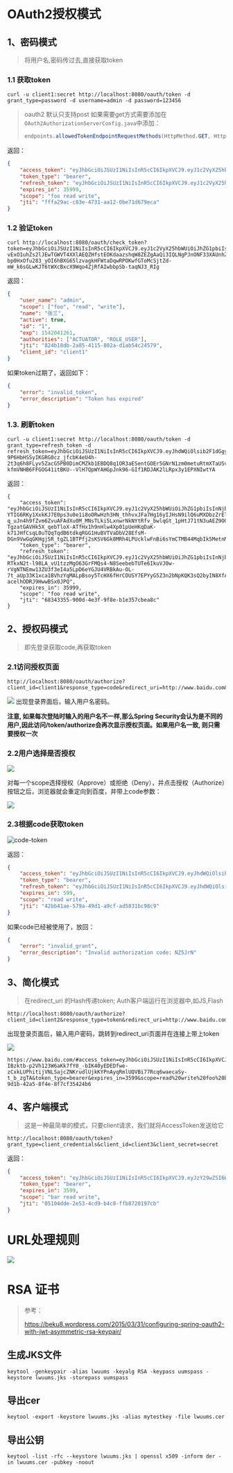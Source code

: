 # OAuth2授权模式

## 1、密码模式

> 将用户名,密码传过去,直接获取token

### 1.1 获取token

```shell
curl -u client1:secret http://localhost:8080/oauth/token -d grant_type=password -d username=admin -d password=123456
```

>oauth2 默认只支持post 如果需要get方式需要添加在`OAuth2AuthorizationServerConfig.java`中添加：
>
>```java
>endpoints.allowedTokenEndpointRequestMethods(HttpMethod.GET, HttpMethod.POST);
>```

返回：

```json
{
    "access_token": "eyJhbGciOiJSUzI1NiIsInR5cCI6IkpXVCJ9.eyJ1c2VyX25hbWUiOiJhZG1pbiIsInNjb3BlIjpbImZvbyIsInJlYWQiLCJ3cml0ZSJdLCJuYW1lIjoi5byg5LiJIiwiaWQiOiIxIiwiZXhwIjoxNTQyMDA0MzEwLCJhdXRob3JpdGllcyI6WyJBQ1RVQVRPUiIsIlJPTEVfVVNFUiJdLCJqdGkiOiJmZmZhMjlhYy1jODNlLTQ3MzEtYWExMi0wYmU3MWQ2NzllY2EiLCJjbGllbnRfaWQiOiJjbGllbnQxIn0.kgMTz1dCcmzHd42ALRXEFAMgFeTRgN6alfYcvI8r-q75DaeC_f5bygf11c68-XB_X1oacq8rj5dbtHXuJRw71gf_OMjG1s8Qu_1OE-JN31BLys6nh0EE1xhSMo4zXW5FCKEkfYIEI5VE9VeHjHCFR7DjpQPsFxKY5NNj-Ru4t5oYYCyPOWhMWH_RWU68nJN1As9QIWAA0wIuJ6_k55J00mG6Z6p1geU5xRO6F-OXIghq5GkKsKPb5R2wIkDCN9XTU-bCIrIKh7o5Pq91ib_ctF9PoORKjGIx2MEfmUvDwKXpTmLwt9DLXmAJZ7nzdHE1jDHTGrjpciWC5kEOJ0gaWw",
    "token_type": "bearer",
    "refresh_token": "eyJhbGciOiJSUzI1NiIsInR5cCI6IkpXVCJ9.eyJ1c2VyX25hbWUiOiJhZG1pbiIsInNjb3BlIjpbImZvbyIsInJlYWQiLCJ3cml0ZSJdLCJhdGkiOiJmZmZhMjlhYy1jODNlLTQ3MzEtYWExMi0wYmU3MWQ2NzllY2EiLCJuYW1lIjoi5byg5LiJIiwiaWQiOiIxIiwiZXhwIjoxNTQyMDQwMjc0LCJhdXRob3JpdGllcyI6WyJBQ1RVQVRPUiIsIlJPTEVfVVNFUiJdLCJqdGkiOiI2ZmNmODBmNS03ODg2LTRhNDctOGZiZS01NTkxNTFiNDQ5MWQiLCJjbGllbnRfaWQiOiJjbGllbnQxIn0.i9JUlSzM_uPz7kVPxhobq9TYq9dQZPtKZOMZVR2C0c4qpKkQrmZJmt0FnlnnlENaGYCXBkKFtYWUVSuZQHkHwT0AdwGYQCXluU0p4qZ2jyApRuGRExfWNVaK24lPy6dE-lPS2FG0zVtPv64XoF6ikQyErRo5zrcqfU3iO33-27RjB_UT5F77mCfPRRd6rLTn8gvsESY83Vg6kYcPYVj0-ERyBiuqMFIQxdTDcsHcmBIR7JQQDghu6ClXXHsoulaij7qOLwnMsHyu7gRkqGk2I8Bat56xWJgQNh8uiKo4CYbV10ntH3ZvhwnzUjXV_3791Bgc6C8xdjzl0TnmxAKzTQ",
    "expires_in": 35999,
    "scope": "foo read write",
    "jti": "fffa29ac-c83e-4731-aa12-0be71d679eca"
}
```

### 1.2 验证token

```shell
curl http://localhost:8080/oauth/check_token?token=eyJhbGciOiJSUzI1NiIsInR5cCI6IkpXVCJ9.eyJ1c2VyX25hbWUiOiJhZG1pbiIsInNjb3BlIjpbImZvbyIsInJlYWQiLCJ3cml0ZSJdLCJuYW1lIjoi5byg5LiJIiwiaWQiOiIxIiwiZXhwIjoxNTQyMDM4ODY5LCJhdXRob3JpdGllcyI6WyJBQ1RVQVRPUiIsIlJPTEVfVVNFUiJdLCJqdGkiOiI5N2MzZWY2MC1jZTE0LTQ3ZmEtODlmOC04Y2VlYjhiZmI4ZGMiLCJjbGllbnRfaWQiOiJjbGllbnQxIn0.S-vExO1uhZs2lJEwTGWVT4XXlAEQZHfstEOKdaazshqW8ZEZgAaQi3IQLNgPJnONF33XAUnhZB2PzwVLVMkVo94q72YjbQeHIOtvtn1tWtAzE7NX3pXazjggDlFuEZkL9i4zs1aI35XQf1dlJWzElM6KbKFfxB9IScw6aZOLvRI4Ero6sHJV7H5RADaXAJGzYkRye4moSrYDfHHm_JDyc_MCHbzeRg8YbzRwwU99riKl_el-bp0HxOfu283_yOI6hBXG65lzvagkHFWtaDqwRPOKwfGToMcSjtZd-mW_k6sGLwKJT6tWXcBxcX9Wqo4ZjRfAIwbbpSb-taqNJ3_RIg
```

返回：

```json
{
	"user_name": "admin",
	"scope": ["foo", "read", "write"],
	"name": "张三",
	"active": true,
	"id": "1",
	"exp": 1542041261,
	"authorities": ["ACTUATOR", "ROLE_USER"],
	"jti": "824b18db-2a85-4115-802a-d1ab54c24579",
	"client_id": "client1"
}
```

如果token过期了，返回如下：

```json
{
	"error": "invalid_token",
	"error_description": "Token has expired"
}
```

### 1.3. 刷新token

```shell
curl -u client1:secret http://localhost:8080/oauth/token -d grant_type=refresh_token -d refresh_token=eyJhbGciOiJSUzI1NiIsInR5cCI6IkpXVCJ9.eyJhdWQiOlsib2F1dGgyLXJlc291cmNlIl0sInVzZXJfbmFtZSI6InRhbmd5eiIsInNjb3BlIjpbImJhciIsInJlYWQiXSwiYXRpIjoiZjQxNmE3NTItOTAzNy00MTRmLTlkMmYtMjVjZDdjNDNkMTUzIiwibmFtZSI6IuWUkOi_nOeFpyIsImlkIjo0LCJleHAiOjE1MTA4Mjk4MDMsImF1dGhvcml0aWVzIjpbIkFDVFVBVE9SIiwiUk9MRV9VU0VSIl0sImp0aSI6ImQ0NzU0ZDM2LThkZjItNGI0ZC05ZGFiLWJmZjdjNWFhMDhkMCIsImNsaWVudF9pZCI6ImNsaWVudDEifQ.aJWrWlSVgtp4nacSyWYzZl1BLkK9Yhl5yAMrZen13n4INcJPVoVibDsAv90YJis2IGMCCKNp7UhlWmSyj9AKgk5yx6t7I5FPk7JiaBo1O3K4h2b2Pl_OJ2QH5ni_LSBUlfHl6PEy9mCa1-9P6HbHSSyIKGRG0cz_jfcbK4eU4h-2t3q6h8FLyv5ZacG5PB0DimCMZkb1EBDQ8q1OR3aESentGOEr5GNrN1zm0metuRtmXTaUSvbtyQXyehQJjSvQbTSU4pyTCClZQ4l8Bj-kfmVNHB6FFGOG41itBKU--VlH7QpWYAHGpJnk96-GIf1RDJAK2lLRpx3y1EPXNIwtYA
```

返回：

```shell
{
	"access_token": "eyJhbGciOiJSUzI1NiIsInR5cCI6IkpXVCJ9.eyJ1c2VyX25hbWUiOiJhZG1pbiIsInNjb3BlIjpbImZvbyIsInJlYWQiLCJ3cml0ZSJdLCJuYW1lIjoi5byg5LiJIiwiaWQiOiIxIiwiZXhwIjoxNTQyMDQxNTM1LCJhdXRob3JpdGllcyI6WyJBQ1RVQVRPUiIsIlJPTEVfVVNFUiJdLCJqdGkiOiI2ODM0MzM1NS05MDBkLTRlM2YtOWY4ZS1iMWUzNTdjYmVhOGMiLCJjbGllbnRfaWQiOiJjbGllbnQxIn0.NQl-YTIG6RKy1XxkKJ7E0ps3u0e1i8oORwHzh3HN_thhvxJFa7Hg16yIJHsN9ilQ6uMXDbzZrEl44u1YcVA6BIw-q_uJn4h9fZvm6ZvuAFAdXu0M_MNsTLki5LxnwrNkNYtRfv_bwlqGt_1pHtJ71tN3uAEZ9O0NbTqZ_OyMMyCfGz-TgzatGAVHk5X_qebTloX-ATfHx1h9nHlw4Xp01pUeHKqDaK-k71JHfCsqL0uTQqTqdB6tdkqRGG1HuBVTVaDbV28EfsM-DGn9VwGqGKHgjSR_tgZL1BTPfj2sKSV6Gk8MRh4LPUcklwFnBi6sYmCTMB44MqbIk5MetnMToQ",
	"token_type": "bearer",
	"refresh_token": "eyJhbGciOiJSUzI1NiIsInR5cCI6IkpXVCJ9.eyJ1c2VyX25hbWUiOiJhZG1pbiIsInNjb3BlIjpbImZvbyIsInJlYWQiLCJ3cml0ZSJdLCJhdGkiOiI2ODM0MzM1NS05MDBkLTRlM2YtOWY4ZS1iMWUzNTdjYmVhOGMiLCJuYW1lIjoi5byg5LiJIiwiaWQiOiIxIiwiZXhwIjoxNTQyMDQwMjc0LCJhdXRob3JpdGllcyI6WyJBQ1RVQVRPUiIsIlJPTEVfVVNFUiJdLCJqdGkiOiI2ZmNmODBmNS03ODg2LTRhNDctOGZiZS01NTkxNTFiNDQ5MWQiLCJjbGllbnRfaWQiOiJjbGllbnQxIn0.aeAEC_r5ydobSPdAn0_JjSbeYPBgCkAXMhuDbPyTsJRWtRy5mzBJwLjtb9YvT5v3LYk5ic0MUTBSBElFVESNu2ACAI7BaSLVDvt2zeYiIQh_YQok9jBWFi_vpsTn5lrhZUx119vru0W9IlM-RTkxN2t-l98LA_vU1tzzMgO63GrFMQs4-N8SeebebTUTe6IkuVJ0w-rVgNTNEmw13ZU3f3eI4a5LpD6eYGJU4VRBkAu-OL-7t_aUp33K1xca1BVhzYqMALpBsoy5TcHX6fHrCOUSY7EPYyG5Z3n2bNpKQK3sQ2byIN8XfAQFfYNtXcLCo-acelhODRJ9HwwBSx0JPQ",
	"expires_in": 35999,
	"scope": "foo read write",
	"jti": "68343355-900d-4e3f-9f8e-b1e357cbea8c"
}
```

## 2、授权码模式

> 即先登录获取code,再获取token

### 2.1访问授权页面

```http
http://localhost:8080/oauth/authorize?client_id=client1&response_type=code&redirect_uri=http://www.baidu.com&state=3fsdoi
```

![](https://marga8080.github.io/httpdoc/image/spring-oauth2/spring-oauth2-001.png)
出现登录界面后，输入用户名密码。

**注意, 如果每次登陆时输入的用户名不一样,那么Spring Security会认为是不同的用户,因此访问/token/authorize会再次显示授权页面。如果用户名一致, 则只需要授权一次**

### 2.2用户选择是否授权

![](https://marga8080.github.io/httpdoc/image/spring-oauth2/spring-oauth2-002.png)

对每一个scope选择授权（Approve）或拒绝（Deny），并点击授权（Authorize）按钮之后，浏览器就会重定向到百度，并带上code参数：

![](https://marga8080.github.io/httpdoc/image/spring-oauth2/spring-oauth2-003.png)

### 2.3根据code获取token

![code-token](https://marga8080.github.io/httpdoc/image/spring-oauth2/code-token.png)

返回：

```json
{
	"access_token": "eyJhbGciOiJSUzI1NiIsInR5cCI6IkpXVCJ9.eyJhdWQiOlsib2F1dGgyLXJlc291cmNlIl0sInVzZXJfbmFtZSI6InRhbmd5eiIsInNjb3BlIjpbInJlYWQiLCJ3cml0ZSJdLCJuYW1lIjoi5ZSQ6L-c54WnIiwiaWQiOjQsImV4cCI6MTUxMDg5NzgwMiwiYXV0aG9yaXRpZXMiOlsiQUNUVUFUT1IiLCJST0xFX1VTRVIiXSwianRpIjoiNDJiYjQxYWUtNTc5YS00OWQxLWE5Y2YtYWQ1ODMxYmM5OGM5IiwiY2xpZW50X2lkIjoiY2xpZW50MSJ9.X3zxxQDpi8NbiQg7HoL4sDd9tKm9u436W6vyfaUHmiatrNaUxkSOTN-SWlEDPsrhIj1OgTZAdWayu-atPx2W1-gw2PJyqfMj12dZMO73DZ326uGwJMJvUz04cxs2nuPCxU8eSWugO9QbgMu17mVauODQZ-_-BaPjEy4JZ46MP_9I7VXnz8ssmiKfqgzDYCF0BeKmdbuYTJoJhlsldTjZzQJ0wztEe4B9F8uwYgBNUDBrDqo6s7sUeIlsTz-hmAs8FO_EbIbP5WeUwp8qwS8nuiRYlt4U0b9MQxyfLRufsyPyhAQOSvy3O_XtHhVwvwipxe5X-E8iVkcBNIA7IQQ5nQ",
	"token_type": "bearer",
	"refresh_token": "eyJhbGciOiJSUzI1NiIsInR5cCI6IkpXVCJ9.eyJhdWQiOlsib2F1dGgyLXJlc291cmNlIl0sInVzZXJfbmFtZSI6InRhbmd5eiIsInNjb3BlIjpbInJlYWQiLCJ3cml0ZSJdLCJhdGkiOiI0MmJiNDFhZS01NzlhLTQ5ZDEtYTljZi1hZDU4MzFiYzk4YzkiLCJuYW1lIjoi5ZSQ6L-c54WnIiwiaWQiOjQsImV4cCI6MTUxMDkwMDgwMiwiYXV0aG9yaXRpZXMiOlsiQUNUVUFUT1IiLCJST0xFX1VTRVIiXSwianRpIjoiMDVmZWE5NmUtZjFkNC00M2YwLWFhZjItZjcyY2NjY2Y2YjYyIiwiY2xpZW50X2lkIjoiY2xpZW50MSJ9.g4klujbliwpIwCpVCmq9LFYahqq2t2um9ZeTBcy1hG5xZGpbQdNLV84pHT6nwJciE3fytN8jjQDvypa0_Ms2RaQ2NYKWq9nV9lh606MJ1dHUVsNdPfLiV1O1PK8ueu5MI88AAcxuvnCyLZDJfHzqcWhr6NV1p3DYZ_QlXwZhbV7ynhQRsiAdCFrSbyMaj2f4A4h5FSoEyIZFkicvDNmaDVImBTxy41yNAs0VTi1UOYDOXrH0gMGskR3xxQayjH_t8iqZGdejbfiuflIpioTLoyB84Gbo3TU4N64lHMJ0e5AGcRrwwnIRqBdwcYxecKIW-Znj-sD2_SdDJFMjlps_sg",
	"expires_in": 599,
	"scope": "read write",
	"jti": "42bb41ae-579a-49d1-a9cf-ad5831bc98c9"
}
```

如果code已经被使用了，放回：

```json
{
    "error": "invalid_grant",
    "error_description": "Invalid authorization code: NZ5JrN"
}
```

## 3、简化模式

> 在redirect_uri 的Hash传递token; Auth客户端运行在浏览器中,如JS,Flash

```http
http://localhost:8080/oauth/authorize?client_id=client2&response_type=token&redirect_uri=http://www.baidu.com
```

出现登录页面后，输入用户密码，跳转到redirect_uri页面并在连接上带上token

![](https://marga8080.github.io/httpdoc/image/spring-oauth2/uri-token.png)

```http
https://www.baidu.com/#access_token=eyJhbGciOiJSUzI1NiIsInR5cCI6IkpXVCJ9.eyJ1c2VyX25hbWUiOiJhZG1pbiIsInNjb3BlIjpbInJlYWQiLCJ3cml0ZSIsImZvbyIsImJhciJdLCJuYW1lIjoi5byg5LiJIiwiaWQiOiIxIiwiZXhwIjoxNTQyMDEwODUzLCJhdXRob3JpdGllcyI6WyJBQ1RVQVRPUiIsIlJPTEVfVVNFUiJdLCJqdGkiOiJjMzVlYmY0ZC05ZDFiLTQyYTUtOGY0ZS04ZjdjZjM1NDI0YjYiLCJjbGllbnRfaWQiOiJjbGllbnQyIn0.e0cGQheRsQrcyUXzF8BXkM6wHw5Zm9VkRexKR89EmDGwZWqagGAFbpTjEnxqKIzywakgGqqAMyQPzXQQdoB2_HnDEyGOpi9hrYXutfC6Td0hAPSdXTthhQRrK4YQfuqaK914HC8trOEikneNuj0SmeZtwOnXO8NxgunSz1dq_6dvqF4JY43pTX6EzLw5sE1kYS39ThpLNd0O7AERliVMNsoIBSZ24mF1MkYmvm93XGVD-IBzktb-p2Vh123W6aKk7fY0_-bIK40yEDEDfwe-zCxkLUPhitijVNLSajcZNKrudlUjkKYPnAyqRmlUQVBi77Rcq6waecaSy-t_b_zgTA&token_type=bearer&expires_in=3599&scope=read%20write%20foo%20bar&jti=c35ebf4d-9d1b-42a5-8f4e-8f7cf35424b6
```

## 4、客户端模式

> 这是一种最简单的模式，只要client请求，我们就将AccessToken发送给它

```http
http://localhost:8080/oauth/token?grant_type=client_credentials&client_id=client3&client_secret=secret
```

返回：

```json
{
	"access_token": "eyJhbGciOiJSUzI1NiIsInR5cCI6IkpXVCJ9.eyJzY29wZSI6WyJiYXIiLCJyZWFkIiwid3JpdGUiXSwiZXhwIjoxNTc4OTkwMTQxLCJqdGkiOiIwNTEwNGRkZS0yZTUzLTRjZDktYjRjOC1mZmI4NzIwMTk3Y2IiLCJjbGllbnRfaWQiOiJjbGllbnQzIn0.TitHiiMstx6diaU5sDAXXhmo1k2YHP6FD6JTkm8PMu4x6xKJXojWJQwaOEXyFzNpizrnxS8KuicmTAIsg0jXG0Cx3UYFy4ljaVzhoBx8jw_Bx47th5m9lIcjXTrPIsuBHbWdC67bHt3Pu0JdBWntPemtjr1GsCu5pyG5RiCoq4Wv5TXKynI8DGb8s7QVZm__VBTHqP60rivaV_VbOLOXlJuOQNJSeC82Nye_QtlcErSncM65--LC4xhoGSqomODwCwB77ngoWaCyHkDyDsf1R8tLwoJ-AmcL-HEkm6qVWR7-dyXNOSXwWfP_EvGrAeua5JiGwXtPFSH1ifUfrbm8LA",
	"token_type": "bearer",
	"expires_in": 3599,
	"scope": "bar read write",
	"jti": "05104dde-2e53-4cd9-b4c8-ffb8720197cb"
}
```



# URL处理规则

![](https://marga8080.github.io/httpdoc/image/spring-oauth2/ars.png)

# RSA 证书

> 参考：
>
> https://beku8.wordpress.com/2015/03/31/configuring-spring-oauth2-with-jwt-asymmetric-rsa-keypair/

## 生成JKS文件

```shell
keytool -genkeypair -alias lwuums -keyalg RSA -keypass uumspass -keystore lwuums.jks -storepass uumspass
```
## 导出cer

```shell
keytool -export -keystore lwuums.jks -alias mytestkey -file lwuums.cer
```

## 导出公钥

```shell
keytool -list -rfc --keystore lwuums.jks | openssl x509 -inform der -in lwuums.cer -pubkey -noout
```

